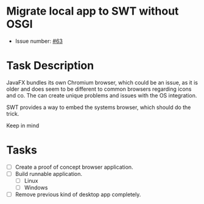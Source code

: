 # Migrate local app to SWT without OSGI
* Issue number: [\#63](https://codeberg.org/splitcells-net/net.splitcells.network.community/issues/63)
# Task Description
JavaFX bundles its own Chromium browser, which could be an issue,
as it is older and does seem to be different to common browsers regarding icons and co.
The can create unique problems and issues with the OS integration.

SWT provides a way to embed the systems browser, which should do the trick.

Keep in mind
# Tasks
* [ ] Create a proof of concept browser application.
* [ ] Build runnable application.
    * [ ] Linux
    * [ ] Windows
* [ ] Remove previous kind of desktop app completely.
